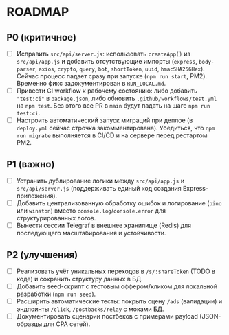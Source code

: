 # ROADMAP

## P0 (критичное)
- [ ] Исправить `src/api/server.js`: использовать `createApp()` из `src/api/app.js` и добавить отсутствующие импорты (`express`, `body-parser`, `axios`, `crypto`, `query`, `bot`, `shortToken`, `uuid`, `hmacSHA256Hex`). Сейчас процесс падает сразу при запуске (`npm run start`, PM2). Временно фикс задокументирован в `RUN_LOCAL.md`.
- [ ] Привести CI workflow к рабочему состоянию: либо добавить `"test:ci"` в `package.json`, либо обновить `.github/workflows/test.yml` на `npm test`. Без этого все PR в `main` будут падать на шаге `npm run test:ci`.
- [ ] Настроить автоматический запуск миграций при деплое (в `deploy.yml` сейчас строчка закомментирована). Убедиться, что `npm run migrate` выполняется в CI/CD и на сервере перед рестартом PM2.

## P1 (важно)
- [ ] Устранить дублирование логики между `src/api/app.js` и `src/api/server.js` (поддерживать единый код создания Express-приложения).
- [ ] Добавить централизованную обработку ошибок и логирование (`pino` или `winston`) вместо `console.log`/`console.error` для структурированных логов.
- [ ] Вынести сессии Telegraf в внешнее хранилище (Redis) для последующего масштабирования и устойчивости.

## P2 (улучшения)
- [ ] Реализовать учёт уникальных переходов в `/s/:shareToken` (TODO в коде) и сохранить структуру данных в БД.
- [ ] Добавить seed-скрипт с тестовым оффером/кликом для локальной разработки (`npm run seed`).
- [ ] Расширить автоматические тесты: покрыть сцену `/ads` (валидации) и эндпоинты `/click`, `/postbacks/relay` с моками БД.
- [ ] Документировать сценарии постбеков с примерами payload (JSON-образцы для CPA сетей).
